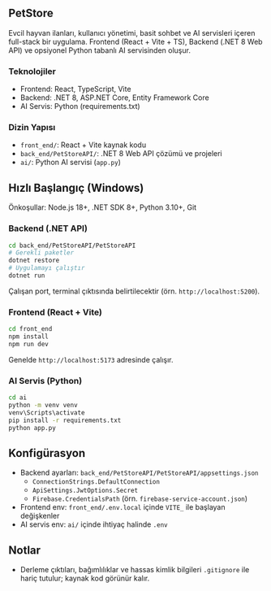 ## PetStore
Evcil hayvan ilanları, kullanıcı yönetimi, basit sohbet ve AI servisleri içeren full-stack bir uygulama. Frontend (React + Vite + TS), Backend (.NET 8 Web API) ve opsiyonel Python tabanlı AI servisinden oluşur.

### Teknolojiler
- Frontend: React, TypeScript, Vite
- Backend: .NET 8, ASP.NET Core, Entity Framework Core
- AI Servis: Python (requirements.txt)

### Dizin Yapısı
- `front_end/`: React + Vite kaynak kodu
- `back_end/PetStoreAPI/`: .NET 8 Web API çözümü ve projeleri
- `ai/`: Python AI servisi (`app.py`)

## Hızlı Başlangıç (Windows)
Önkoşullar: Node.js 18+, .NET SDK 8+, Python 3.10+, Git

### Backend (.NET API)
```bash
cd back_end/PetStoreAPI/PetStoreAPI
# Gerekli paketler
dotnet restore
# Uygulamayı çalıştır
dotnet run
```
Çalışan port, terminal çıktısında belirtilecektir (örn. `http://localhost:5200`).

### Frontend (React + Vite)
```bash
cd front_end
npm install
npm run dev
```
Genelde `http://localhost:5173` adresinde çalışır.

### AI Servis (Python)
```bash
cd ai
python -m venv venv
venv\Scripts\activate
pip install -r requirements.txt
python app.py
```

## Konfigürasyon
- Backend ayarları: `back_end/PetStoreAPI/PetStoreAPI/appsettings.json`
  - `ConnectionStrings.DefaultConnection`
  - `ApiSettings.JwtOptions.Secret`
  - `Firebase.CredentialsPath` (örn. `firebase-service-account.json`)
- Frontend env: `front_end/.env.local` içinde `VITE_` ile başlayan değişkenler
- AI servis env: `ai/` içinde ihtiyaç halinde `.env`

## Notlar
- Derleme çıktıları, bağımlılıklar ve hassas kimlik bilgileri `.gitignore` ile hariç tutulur; kaynak kod görünür kalır.
